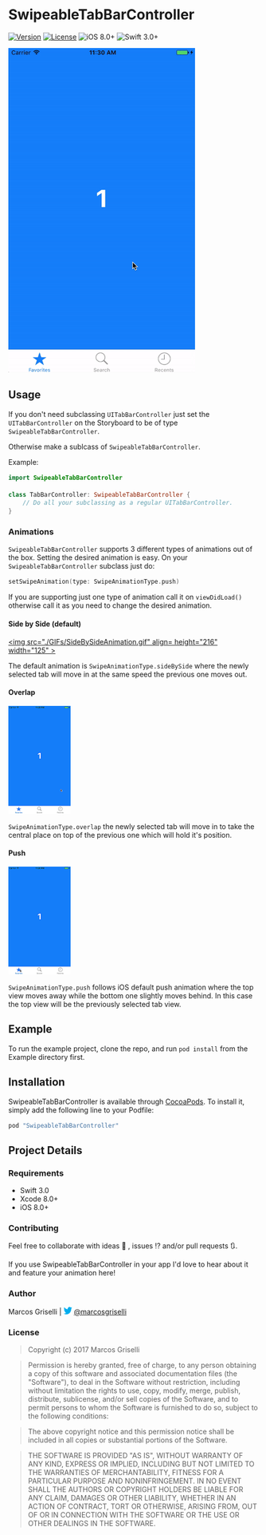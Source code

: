 # SwipeableTabBarController

[![Version](https://img.shields.io/cocoapods/v/SwipeableTabBarController.svg?style=flat)](http://cocoapods.org/pods/SwipeableTabBarController)
[![License](https://img.shields.io/cocoapods/l/SwipeableTabBarController.svg?style=flat)](http://cocoapods.org/pods/SwipeableTabBarController)
![iOS 8.0+](https://img.shields.io/badge/iOS-8.0%2B-blue.svg)
![Swift 3.0+](https://img.shields.io/badge/Swift-3.0%2B-orange.svg)

<a href="url"><img src="./GIFs/SwipeableTabBarController.gif" height="650" width="375" ></a><br />

## Usage

If you don't need subclassing `UITabBarController` just set the `UITabBarController` on the Storyboard to be of type `SwipeableTabBarController`.

Otherwise make a sublcass of `SwipeableTabBarController`.

Example:

```swift
import SwipeableTabBarController

class TabBarController: SwipeableTabBarController {
    // Do all your subclassing as a regular UITabBarController.
}
```

### Animations

`SwipeableTabBarController` supports 3 different types of animations out of the box. Setting the desired animation is easy. On your `SwipeableTabBarController` subclass just do:

```swift
setSwipeAnimation(type: SwipeAnimationType.push)
```

If you are supporting just one type of animation call it on `viewDidLoad()` otherwise call it as you need to change the desired animation.

#### Side by Side (default)

<a href="url"><img src="./GIFs/SideBySideAnimation.gif" align= height="216" width="125" ></a>

The default animation is `SwipeAnimationType.sideBySide` where the newly selected tab will move in at the same speed the previous one moves out.

#### Overlap

<a href="url"><img src="./GIFs/OverlapAnimation.gif" height="216" width="125" ></a>

`SwipeAnimationType.overlap` the newly selected tab will move in to take the central place on top of the previous one which will hold it's position.

#### Push

<a href="url"><img src="./GIFs/PushAnimation.gif" height="216" width="125" ></a>

`SwipeAnimationType.push` follows iOS default push animation where the top view moves away while the bottom one slightly moves behind. In this case the top view will be the previously selected tab view.

## Example

To run the example project, clone the repo, and run `pod install` from the Example directory first.

## Installation

SwipeableTabBarController is available through [CocoaPods](http://cocoapods.org). To install
it, simply add the following line to your Podfile:

```ruby
pod "SwipeableTabBarController"
```

## Project Details

### Requirements
* Swift 3.0
* Xcode 8.0+
* iOS 8.0+

### Contributing
Feel free to collaborate with ideas 💭 , issues ⁉️ and/or pull requests 🔃.

If you use SwipeableTabBarController in your app I'd love to hear about it and feature your animation here!

### Author

Marcos Griselli | <a href="url"><img src="./Resources/twitterIcon.png" height="15" width="17" ></a> [@marcosgriselli](https://twitter.com/marcosgriselli)

### License

> Copyright (c) 2017 Marcos Griselli

> Permission is hereby granted, free of charge, to any person obtaining a copy
of this software and associated documentation files (the "Software"), to deal
in the Software without restriction, including without limitation the rights
to use, copy, modify, merge, publish, distribute, sublicense, and/or sell
copies of the Software, and to permit persons to whom the Software is
furnished to do so, subject to the following conditions:

> The above copyright notice and this permission notice shall be included in
all copies or substantial portions of the Software.

> THE SOFTWARE IS PROVIDED "AS IS", WITHOUT WARRANTY OF ANY KIND, EXPRESS OR
IMPLIED, INCLUDING BUT NOT LIMITED TO THE WARRANTIES OF MERCHANTABILITY,
FITNESS FOR A PARTICULAR PURPOSE AND NONINFRINGEMENT. IN NO EVENT SHALL THE
AUTHORS OR COPYRIGHT HOLDERS BE LIABLE FOR ANY CLAIM, DAMAGES OR OTHER
LIABILITY, WHETHER IN AN ACTION OF CONTRACT, TORT OR OTHERWISE, ARISING FROM,
OUT OF OR IN CONNECTION WITH THE SOFTWARE OR THE USE OR OTHER DEALINGS IN
THE SOFTWARE.
